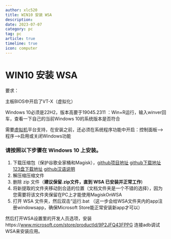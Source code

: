 ```yaml
---
author: xlc520
title: WIN10 安装 WSA
description: 
date: 2023-07-07
category: pc
tag: pc
article: true
timeline: true
icon: computer
---
```


# WIN10 安装 WSA

要求：

主板BIOS中开启了VT-X（虚拟化）

Windows 10必须是22H2，版本高要于19045.2311 ：Win+R运行，输入winver回车，查看一下自己的当前Windows 10的系统版本是否符合

需要[虚拟机](https://www.52pojie.cn/thread-661779-1-1.html)平台支持，在安装之前，还必须在系统程序功能中开启：控制面板——>程序——>启用或关闭Windows功能

### 请按照以下步骤在 Windows 10 上安装。

1. 下载压缩包（保护谷歌全家桶和Magisk），[github项目地址](https://github.com/MustardChef/WSABuilds/releases)  [github下载地址](https://github.com/MustardChef/WSABuilds/releases/download/Windows_10_2303.40000.5.0/WSA_2303.40000.5.0_x64_Release-Nightly-with-magisk-d0c93842.26101.-canary-MindTheGapps-13.0-RemovedAmazon_Windows_10.zip) [123盘下载地址](https://www.123pan.com/s/RZhuVv-BfQUv.html) [github汉语说明](https://github.com/MustardChef/WSABuilds/blob/master/Changelogs/Windows_10_x64_Changelog_CN.md)
2. 解压缩压缩文件
3. 删除 zip 文件（**建议保留.zip文件，直到 WSA 已安装并正常工作**)
4. 将新提取的文件夹移动到合适的位置（文档文件夹是一个不错的选择），因为您需要将该文件夹保留在PC上才能使用MagiskOnWSA
5. 打开 WSA 文件夹，然后双击“运行.bat （这一步会给WSA文件夹内的app注册windowsapp，确保Microsoft Store能正常安装新app才可以）

然后打开WSA设置里的开发人员选项，安装https://www.microsoft.com/store/productId/9P2JFQ43FPPG 连接adb调试WSA来安装应用。